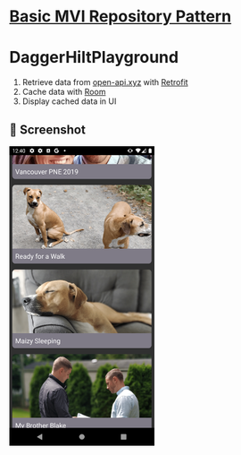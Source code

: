 # [Basic MVI Repository Pattern](https://github.com/mitchtabian/Dagger-Hilt-Playerground/tree/Basic-MVI-Repository-Pattern)
# DaggerHiltPlayground
1. Retrieve data from [open-api.xyz](https://open-api.xyz/placeholder/blogs) with [Retrofit](https://square.github.io/retrofit/)
2. Cache data with [Room](https://developer.android.com/topic/libraries/architecture/room)
3. Display cached data in UI
## :camera_flash: Screenshot
<img src="https://github.com/moniqueazv13/DaggerHiltPlayground/blob/9256f18a57b2f5bacc50ab9b93bca9baf77dd9b3/app/src/main/res/drawable/screenshot_home.png" width="260">
